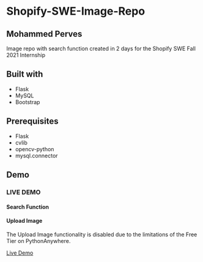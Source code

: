 # Shopify-SWE-Image-Repo
## Mohammed Perves
 Image repo with search function created in 2 days for the Shopify SWE Fall 2021 Internship

## Built with
* Flask
* MySQL
* Bootstrap

## Prerequisites
 * Flask
 * cvlib
 * opencv-python
 * mysql.connector

## Demo


### LIVE DEMO


#### Search Function


#### Upload Image


The Upload Image functionality is disabled due to the limitations of the Free Tier on PythonAnywhere.

[Live Demo](http://pmoe7.pythonanywhere.com/)
